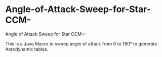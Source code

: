 # Angle-of-Attack-Sweep-for-Star-CCM-
Angle of Attack Sweep for Star CCM+:

This is a Java Macro to sweep angle of attack from 0 to 180° to generate Aerodynamic tables.  
